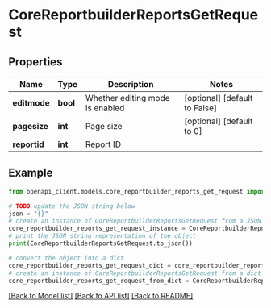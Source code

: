 # CoreReportbuilderReportsGetRequest


## Properties

Name | Type | Description | Notes
------------ | ------------- | ------------- | -------------
**editmode** | **bool** | Whether editing mode is enabled | [optional] [default to False]
**pagesize** | **int** | Page size | [optional] [default to 0]
**reportid** | **int** | Report ID | 

## Example

```python
from openapi_client.models.core_reportbuilder_reports_get_request import CoreReportbuilderReportsGetRequest

# TODO update the JSON string below
json = "{}"
# create an instance of CoreReportbuilderReportsGetRequest from a JSON string
core_reportbuilder_reports_get_request_instance = CoreReportbuilderReportsGetRequest.from_json(json)
# print the JSON string representation of the object
print(CoreReportbuilderReportsGetRequest.to_json())

# convert the object into a dict
core_reportbuilder_reports_get_request_dict = core_reportbuilder_reports_get_request_instance.to_dict()
# create an instance of CoreReportbuilderReportsGetRequest from a dict
core_reportbuilder_reports_get_request_from_dict = CoreReportbuilderReportsGetRequest.from_dict(core_reportbuilder_reports_get_request_dict)
```
[[Back to Model list]](../README.md#documentation-for-models) [[Back to API list]](../README.md#documentation-for-api-endpoints) [[Back to README]](../README.md)


